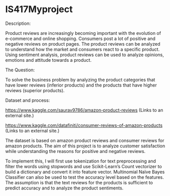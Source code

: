 # IS417Myproject

Description:

Product reviews are increasingly becoming important with the evolution of e-commerce and online shopping. Consumers post a lot of positive and negative reviews on product pages. The product reviews can be analyzed to understand how the market and consumers react to a specific product. Using sentiment analysis, product reviews can be used to analyze opinions, emotions and attitude towards a product.

The Question:

To solve the business problem by analyzing the product categories that have lower reviews (inferior products) and the products that have higher reviews (superior products).

Dataset and process:

https://www.kaggle.com/saurav9786/amazon-product-reviews (Links to an external site.)

https://www.kaggle.com/datafiniti/consumer-reviews-of-amazon-products (Links to an external site.)

The dataset is based on amazon product reviews and consumer reviews for amazon products. The aim of this project is to analyze customer satisfaction while understanding the reasons for positive and negative reviews.

To implement this, I will first use tokenization for text preprocessing and filter the words using stopwords and use Scikit-Learn’s Count vectorizer to build a dictionary and convert it into feature vector. Multinomial Naïve Bayes Classifier can also be used to test the accuracy level based on the features. 
The assumption is that the text reviews for the products is sufficient to predict accuracy and to analyze the product sentiments.
